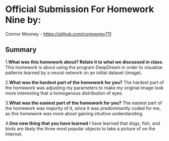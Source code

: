 # Official Submission For Homework Nine by:
Connor Mooney - https://github.com/comooney711 <br />

## Summary
1.**What was this homework about? Relate it to what we discussed in class.**
This homework is about using the program DeepDream in order to visualize patterns learned by a neural network on an initial dataset (image).

2.**What was the hardest part of the homework for you?**
The hardest part of the homework was adjusting my parameters to make my original image look more interesting that a homogenous distribution of eyes.

3.**What was the easiest part of the homework for you?**
The easiest part of the homework was majority of it, since it was predominantly coded for me, as this homework was more about gaining intuitive understanding.

4.**One new thing that you have learned**
I have learned that dogs, fish, and birds are likely the three most popular objects to take a picture of on the internet.
